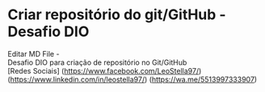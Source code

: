 # Criar repositório do git/GitHub - Desafio DIO
Editar MD File - 
<br>
Desafio DIO para criação de repositório no Git/GitHub
<br>
[Redes Sociais]
(https://www.facebook.com/LeoStella97/)
(https://www.linkedin.com/in/leostella97/)
(https://wa.me/5513997333907)
